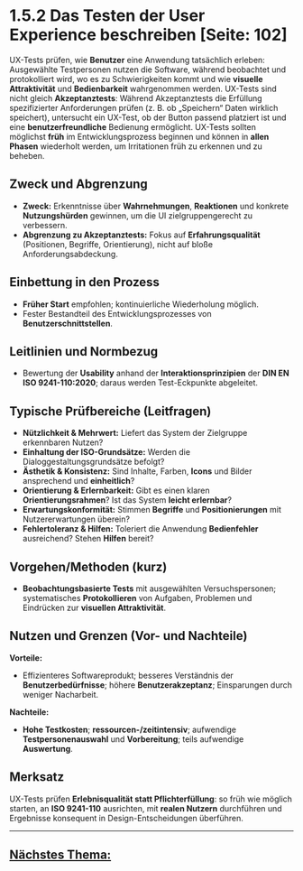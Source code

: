 # 1.5.2 Das Testen der User Experience beschreiben [Seite: 102]

UX-Tests prüfen, wie **Benutzer** eine Anwendung tatsächlich erleben: Ausgewählte Testpersonen nutzen die Software, während beobachtet und protokolliert wird, wo es zu Schwierigkeiten kommt und wie **visuelle Attraktivität** und **Bedienbarkeit** wahrgenommen werden. UX-Tests sind nicht gleich **Akzeptanztests**: Während Akzeptanztests die Erfüllung spezifizierter Anforderungen prüfen (z. B. ob „Speichern“ Daten wirklich speichert), untersucht ein UX-Test, ob der Button passend platziert ist und eine **benutzerfreundliche** Bedienung ermöglicht. UX-Tests sollten möglichst **früh** im Entwicklungsprozess beginnen und können in **allen Phasen** wiederholt werden, um Irritationen früh zu erkennen und zu beheben. 

## Zweck und Abgrenzung

* **Zweck:** Erkenntnisse über **Wahrnehmungen**, **Reaktionen** und konkrete **Nutzungshürden** gewinnen, um die UI zielgruppengerecht zu verbessern. 
* **Abgrenzung zu Akzeptanztests:** Fokus auf **Erfahrungsqualität** (Positionen, Begriffe, Orientierung), nicht auf bloße Anforderungsabdeckung. 

## Einbettung in den Prozess

* **Früher Start** empfohlen; kontinuierliche Wiederholung möglich.
* Fester Bestandteil des Entwicklungsprozesses von **Benutzerschnittstellen**. 

## Leitlinien und Normbezug

* Bewertung der **Usability** anhand der **Interaktionsprinzipien** der **DIN EN ISO 9241-110:2020**; daraus werden Test-Eckpunkte abgeleitet. 

## Typische Prüfbereiche (Leitfragen)

* **Nützlichkeit & Mehrwert:** Liefert das System der Zielgruppe erkennbaren Nutzen?
* **Einhaltung der ISO-Grundsätze:** Werden die Dialoggestaltungsgrundsätze befolgt?
* **Ästhetik & Konsistenz:** Sind Inhalte, Farben, **Icons** und Bilder ansprechend und **einheitlich**?
* **Orientierung & Erlernbarkeit:** Gibt es einen klaren **Orientierungsrahmen**? Ist das System **leicht erlernbar**?
* **Erwartungskonformität:** Stimmen **Begriffe** und **Positionierungen** mit Nutzererwartungen überein?
* **Fehlertoleranz & Hilfen:** Toleriert die Anwendung **Bedienfehler** ausreichend? Stehen **Hilfen** bereit? 

## Vorgehen/Methoden (kurz)

* **Beobachtungsbasierte Tests** mit ausgewählten Versuchspersonen; systematisches **Protokollieren** von Aufgaben, Problemen und Eindrücken zur **visuellen Attraktivität**. 

## Nutzen und Grenzen (Vor- und Nachteile)

**Vorteile:**

* Effizienteres Softwareprodukt; besseres Verständnis der **Benutzerbedürfnisse**; höhere **Benutzerakzeptanz**; Einsparungen durch weniger Nacharbeit.

**Nachteile:**

* **Hohe Testkosten**; **ressourcen-/zeitintensiv**; aufwendige **Testpersonenauswahl** und **Vorbereitung**; teils aufwendige **Auswertung**. 

## Merksatz

UX-Tests prüfen **Erlebnisqualität statt Pflichterfüllung**: so früh wie möglich starten, an **ISO 9241-110** ausrichten, mit **realen Nutzern** durchführen und Ergebnisse konsequent in Design-Entscheidungen überführen. 


---

## [Nächstes Thema:](../1.6-Benutzerschnittstellen-dokumentieren/)